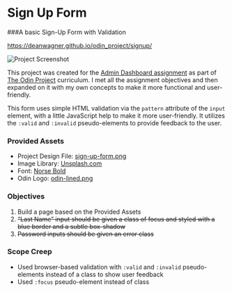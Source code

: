 # Sign Up Form
###A basic Sign-Up Form with Validation

https://deanwagner.github.io/odin_project/signup/

![Project Screenshot](https://deanwagner.github.io/odin_project/signup/img/signup-screenshot.png)

This project was created for the [Admin Dashboard assignment](https://www.theodinproject.com/paths/full-stack-javascript/courses/intermediate-html-and-css/lessons/admin-dashboard) as part of [The Odin Project](https://www.theodinproject.com) curriculum. I met all the assignment objectives and then expanded on it with my own concepts to make it more functional and user-friendly.

This form uses simple HTML validation via the `pattern` attribute of the `input` element, with a little JavaScript help to make it more user-friendly. It utilizes the `:valid` and `:invalid` pseudo-elements to provide feedback to the user.

### Provided Assets

* Project Design File: [sign-up-form.png](https://cdn.statically.io/gh/TheOdinProject/curriculum/5f37d43908ef92499e95a9b90fc3cc291a95014c/html_css/project-sign-up-form/sign-up-form.png)
* Image Library: [Unsplash.com](https://unsplash.com/)
* Font: [Norse Bold](https://cdn.statically.io/gh/TheOdinProject/theodinproject/efdc2888072f409e687d31dc580595dbe4fe0ff4/app/assets/fonts/Norse-Bold.otf)
* Odin Logo: [odin-lined.png](https://cdn.statically.io/gh/TheOdinProject/curriculum/5f37d43908ef92499e95a9b90fc3cc291a95014c/html_css/project-sign-up-form/odin-lined.png)

### Objectives

1. Build a page based on the Provided Assets
2. ~~“Last Name” input should be given a class of focus and styled with a blue border and a subtle box-shadow~~
3. ~~Password inputs should be given an error class~~

### Scope Creep

* Used browser-based validation with `:valid` and `:invalid` pseudo-elements instead of a class to show user feedback
* Used `:focus` pseudo-element instead of class